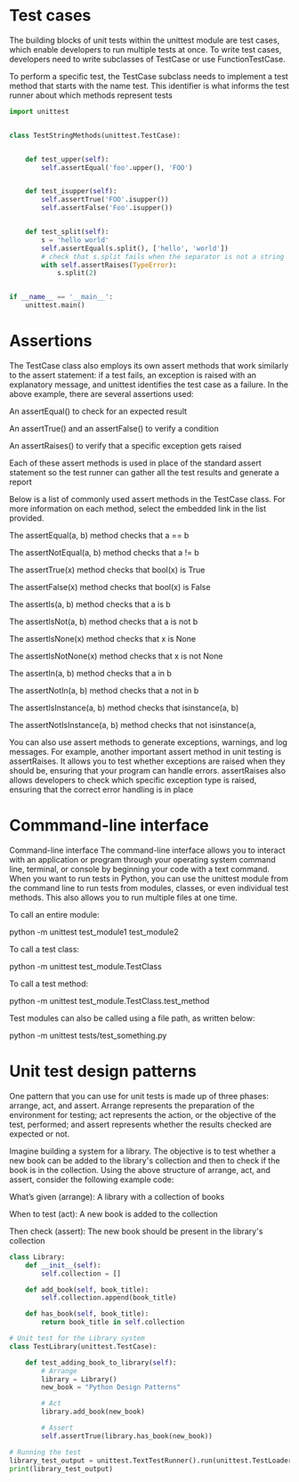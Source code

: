 # Test cases
The building blocks of unit tests within the unittest module are test cases, which enable developers to run multiple tests at once. To write test cases, developers need to write subclasses of TestCase or use FunctionTestCase. 

To perform a specific test, the TestCase subclass needs to implement a test method that starts with the name test. This identifier is what informs the test runner about which methods represent tests
```python
import unittest


class TestStringMethods(unittest.TestCase):


    def test_upper(self):
        self.assertEqual('foo'.upper(), 'FOO')


    def test_isupper(self):
        self.assertTrue('FOO'.isupper())
        self.assertFalse('Foo'.isupper())


    def test_split(self):
        s = 'hello world'
        self.assertEqual(s.split(), ['hello', 'world'])
        # check that s.split fails when the separator is not a string
        with self.assertRaises(TypeError): 
            s.split(2)


if __name__ == '__main__':
    unittest.main()
```

# Assertions
The TestCase class also employs its own assert methods that work similarly to the assert statement: if a test fails, an exception is raised with an explanatory message, and unittest identifies the test case as a failure. In the above example, there are several assertions used:

An assertEqual() to check for an expected result

An assertTrue() and an assertFalse() to verify a condition

An assertRaises() to verify that a specific exception gets raised

Each of these assert methods is used in place of the standard assert statement so the test runner can gather all the test results and generate a report


Below is a list of commonly used assert methods in the TestCase class. For more information on each method, select the embedded link in the list provided.    

The 
assertEqual(a, b)
 method checks that a == b

The 
assertNotEqual(a, b)
 method checks that a != b

The 
assertTrue(x)
 method checks that bool(x) is True

The 
assertFalse(x)
 method checks that bool(x) is False

The 
assertIs(a, b)
 method checks that a is b

The 
assertIsNot(a, b)
 method checks that a is not b

The 
assertIsNone(x)
 method checks that x is None

The 
assertIsNotNone(x)
 method checks that x is not None

The 
assertIn(a, b)
 method checks that a in b

The 
assertNotIn(a, b)
 method checks that a not in b

The 
assertIsInstance(a, b)
 method checks that isinstance(a, b)

The 
assertNotIsInstance(a, b)
 method checks that not isinstance(a,  

You can also use assert methods to generate exceptions, warnings, and log messages. For example, another important assert method in unit testing is assertRaises. It allows you to test whether exceptions are raised when they should be, ensuring that your program can handle errors. assertRaises also allows developers to check which specific exception type is raised, ensuring that the correct error handling is in place

# Commmand-line interface
Command-line interface
The command-line interface allows you to interact with an application or program through your operating system command line, terminal, or console by beginning your code with a text command. When you want to run tests in Python, you can use the unittest module from the command line to run tests from modules, classes, or even individual test methods. This also allows you to run multiple files at one time. 

To call an entire module:

python -m unittest test_module1 test_module2 

To call a test class:

python -m unittest test_module.TestClass

To call a test method:

python -m unittest test_module.TestClass.test_method

Test modules can also be called using a file path, as written below:

python -m unittest tests/test_something.py


# Unit test design patterns
One pattern that you can use for unit tests is made up of three phases: arrange, act, and assert. Arrange represents the preparation of the environment for testing; act represents the action, or the objective of the test, performed; and assert represents whether the results checked are expected or not. 

Imagine building a system for a library. The objective is to test whether a new book can be added to the library's collection and then to check if the book is in the collection. Using the above structure of arrange, act, and assert, consider the following example code:

What’s given (arrange): A library with a collection of books

When to test (act): A new book is added to the collection

Then check (assert): The new book should be present in the library's collection
```python
class Library:
	def __init__(self):
		self.collection = []

	def add_book(self, book_title):
		self.collection.append(book_title)

	def has_book(self, book_title):
		return book_title in self.collection

# Unit test for the Library system
class TestLibrary(unittest.TestCase):

	def test_adding_book_to_library(self):
    	# Arrange
		library = Library()
		new_book = "Python Design Patterns"

    	# Act
    	library.add_book(new_book)

    	# Assert
    	self.assertTrue(library.has_book(new_book))

# Running the test
library_test_output = unittest.TextTestRunner().run(unittest.TestLoader().loadTestsFromTestCase(TestLibrary))
print(library_test_output)
```
